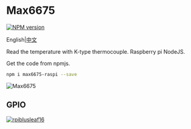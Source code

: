# Max6675

[![NPM version](https://img.shields.io/npm/v/max6675-raspi.svg)](https://www.npmjs.com/package/max6675-raspi)

English|[中文](./REAME.cn.md)

Read the temperature with K-type thermocouple. Raspberry pi NodeJS.

Get the code from npmjs.

```sh
npm i max6675-raspi --save
```

![Max6675](https://github.com/bubao/Max6675-Raspberry-pi-nodejs/raw/master/imgs/Max6675.png)

## GPIO

[![rpiblusleaf16](https://github.com/splitbrain/rpibplusleaf/raw/master/rpiblusleaf.svg?sanitize=true)](https://github.com/splitbrain/rpibplusleaf)

